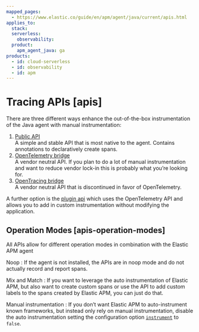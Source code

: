 ```yaml
---
mapped_pages:
  - https://www.elastic.co/guide/en/apm/agent/java/current/apis.html
applies_to:
  stack:
  serverless:
    observability:
  product:
    apm_agent_java: ga
products:
  - id: cloud-serverless
  - id: observability
  - id: apm
---
```


# Tracing APIs [apis]

There are three different ways enhance the out-of-the-box instrumentation of the Java agent with manual instrumentation:

1. [Public API](/reference/public-api.md)<br> A simple and stable API that is most native to the agent. Contains annotations to declaratively create spans.
2. [OpenTelemetry bridge](/reference/opentelemetry-bridge.md)<br> A vendor neutral API. If you plan to do a lot of manual instrumentation and want to reduce vendor lock-in this is probably what you’re looking for.
3. [OpenTracing bridge](/reference/opentracing-bridge.md)<br> A vendor neutral API that is discontinued in favor of OpenTelemetry.

A further option is the [plugin api](/reference/plugin-api.md) which uses the OpenTelemetry API and allows you to add in custom instrumentation without modifying the application.


## Operation Modes [apis-operation-modes]

All APIs allow for different operation modes in combination with the Elastic APM agent

Noop
:   If the agent is not installed, the APIs are in noop mode and do not actually record and report spans.


Mix and Match
:   If you want to leverage the auto instrumentation of Elastic APM, but also want to create custom spans or use the API to add custom labels to the spans created by Elastic APM, you can just do that.


Manual instrumentation
:   If you don’t want Elastic APM to auto-instrument known frameworks, but instead only rely on manual instrumentation, disable the auto instrumentation setting the configuration option [`instrument`](/reference/config-core.md#config-instrument) to `false`.





